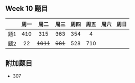 
## Week 10 题目
|       | 周一   | 周二   |  周三 |   周四 |   周五  | 周六 |  周日 |
| :----:| :----:| :----:|:----:  |:----: |:----: |:----:|:----: |
| 题1   | ~~410~~ 	| 315	 |   ~~363~~    |  354  |4   | 
| 题2   | 22    | ~~1011~~     | ~~981~~    |  528  |710  |


## 附加题目
- 307